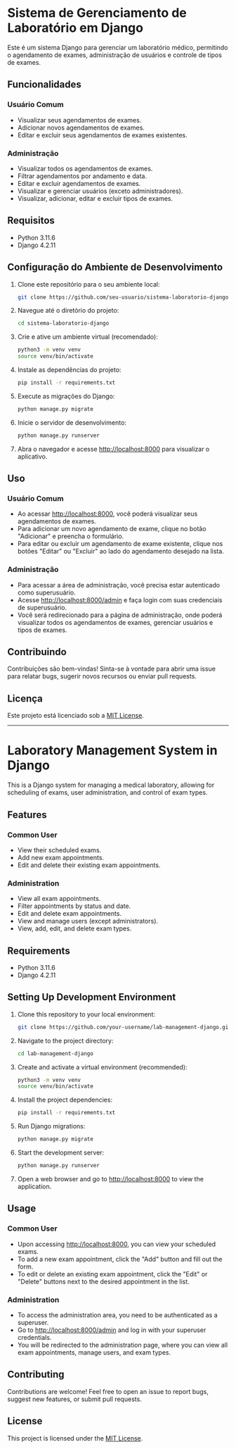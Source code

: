 # Sistema de Gerenciamento de Laboratório em Django

Este é um sistema Django para gerenciar um laboratório médico, permitindo o agendamento de exames, administração de usuários e controle de tipos de exames.

## Funcionalidades

### Usuário Comum

- Visualizar seus agendamentos de exames.
- Adicionar novos agendamentos de exames.
- Editar e excluir seus agendamentos de exames existentes.

### Administração

- Visualizar todos os agendamentos de exames.
- Filtrar agendamentos por andamento e data.
- Editar e excluir agendamentos de exames.
- Visualizar e gerenciar usuários (exceto administradores).
- Visualizar, adicionar, editar e excluir tipos de exames.

## Requisitos

- Python 3.11.6
- Django 4.2.11

## Configuração do Ambiente de Desenvolvimento

1. Clone este repositório para o seu ambiente local:

    ```bash
    git clone https://github.com/seu-usuario/sistema-laboratorio-django.git
    ```

2. Navegue até o diretório do projeto:

    ```bash
    cd sistema-laboratorio-django
    ```

3. Crie e ative um ambiente virtual (recomendado):

    ```bash
    python3 -m venv venv
    source venv/bin/activate
    ```

4. Instale as dependências do projeto:

    ```bash
    pip install -r requirements.txt
    ```

5. Execute as migrações do Django:

    ```bash
    python manage.py migrate
    ```

6. Inicie o servidor de desenvolvimento:

    ```bash
    python manage.py runserver
    ```

7. Abra o navegador e acesse [http://localhost:8000](http://localhost:8000) para visualizar o aplicativo.

## Uso

### Usuário Comum

- Ao acessar [http://localhost:8000](http://localhost:8000), você poderá visualizar seus agendamentos de exames.
- Para adicionar um novo agendamento de exame, clique no botão "Adicionar" e preencha o formulário.
- Para editar ou excluir um agendamento de exame existente, clique nos botões "Editar" ou "Excluir" ao lado do agendamento desejado na lista.

### Administração

- Para acessar a área de administração, você precisa estar autenticado como superusuário.
- Acesse [http://localhost:8000/admin](http://localhost:8000/admin) e faça login com suas credenciais de superusuário.
- Você será redirecionado para a página de administração, onde poderá visualizar todos os agendamentos de exames, gerenciar usuários e tipos de exames.

## Contribuindo

Contribuições são bem-vindas! Sinta-se à vontade para abrir uma issue para relatar bugs, sugerir novos recursos ou enviar pull requests.

## Licença

Este projeto está licenciado sob a [MIT License](LICENSE).


---------------------------------------------------------------------
# Laboratory Management System in Django

This is a Django system for managing a medical laboratory, allowing for scheduling of exams, user administration, and control of exam types.

## Features

### Common User

- View their scheduled exams.
- Add new exam appointments.
- Edit and delete their existing exam appointments.

### Administration

- View all exam appointments.
- Filter appointments by status and date.
- Edit and delete exam appointments.
- View and manage users (except administrators).
- View, add, edit, and delete exam types.

## Requirements

- Python 3.11.6
- Django 4.2.11

## Setting Up Development Environment

1. Clone this repository to your local environment:

    ```bash
    git clone https://github.com/your-username/lab-management-django.git
    ```

2. Navigate to the project directory:

    ```bash
    cd lab-management-django
    ```

3. Create and activate a virtual environment (recommended):

    ```bash
    python3 -m venv venv
    source venv/bin/activate
    ```

4. Install the project dependencies:

    ```bash
    pip install -r requirements.txt
    ```

5. Run Django migrations:

    ```bash
    python manage.py migrate
    ```

6. Start the development server:

    ```bash
    python manage.py runserver
    ```

7. Open a web browser and go to [http://localhost:8000](http://localhost:8000) to view the application.

## Usage

### Common User

- Upon accessing [http://localhost:8000](http://localhost:8000), you can view your scheduled exams.
- To add a new exam appointment, click the "Add" button and fill out the form.
- To edit or delete an existing exam appointment, click the "Edit" or "Delete" buttons next to the desired appointment in the list.

### Administration

- To access the administration area, you need to be authenticated as a superuser.
- Go to [http://localhost:8000/admin](http://localhost:8000/admin) and log in with your superuser credentials.
- You will be redirected to the administration page, where you can view all exam appointments, manage users, and exam types.

## Contributing

Contributions are welcome! Feel free to open an issue to report bugs, suggest new features, or submit pull requests.

## License

This project is licensed under the [MIT License](LICENSE).

